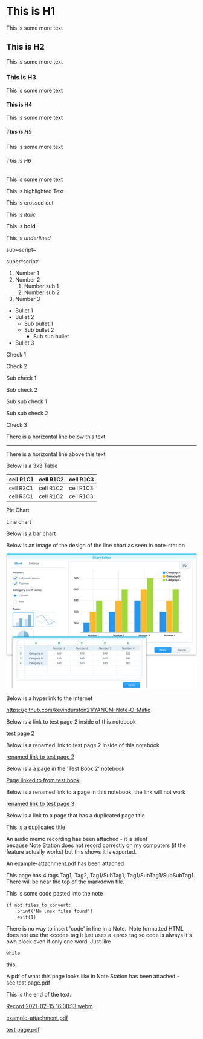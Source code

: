 # This is H1

This is some more text

## This is H2

This is some more text

### This is H3

This is some more text

#### This is H4

This is some more text

##### This is H5

This is some more text

###### This is H6

This is some more text

This is highlighted Text

This is crossed out

This is *italic*

This is **bold**

This is *underlined*

sub~script~

super^script^

1.  Number 1
2.  Number 2
    1.  Number sub 1
    2.  Number sub 2
3.  Number 3

-   Bullet 1
-   Bullet 2
    -   Sub bullet 1
    -   Sub bullet 2
        -   Sub sub bullet 
-   Bullet 3

Check 1

Check 2

Sub check 1

Sub check 2

Sub sub check 1

Sub sub check 2

Check 3

There is a horizontal line below this text

------------------------------------------------------------------------

There is a horizontal line above this text

Below is a 3x3 Table

| **cell R1C1** | **cell R1C2** | **cell R1C3** |
|---------------|---------------|---------------|
| cell R2C1     | cell R1C2     | cell R1C3     |
| cell R3C1     | cell R1C2     | cell R1C3     |

Pie Chart

Line chart

Below is a bar chart

Below is an image of the design of the line chart as seen in note-station

![ns_attach_image_787491613404344687.png](file_e79072f793f22434740e64e93cfe5926.png)

Below is a hyperlink to the internet

<https://github.com/kevindurston21/YANOM-Note-O-Matic>

Below is a link to test page 2 inside of this notebook

[test page 2](test%20page%202.md)

Below is a renamed link to test page 2 inside of this notebook

[renamed link to test page 2](test%20page%202.md)

Below is a a page in the 'Test Book 2' notebook

[Page linked to from test book](../Test%20Book%202/Page%20linked%20to%20from%20test%20book.md)

Below is a renamed link to a page in this notebook, the link will not work

[renamed link to test page 3](test%20page%203.md)

Below is a link to a page that has a duplicated page title

[This is a duplicated title](../Test%20Book%202/This%20is%20a%20duplicated%20title.md)

An audio memo recording has been attached - it is silent because Note Station does not record correctly on my computers (if the feature actually works) but this shows it is exported.

An example-attachment.pdf has been attached

This page has 4 tags Tag1, Tag2, Tag1/SubTag1, Tag1/SubTag1/SubSubTag1. There will be near the top of the markdown file.

This is some code pasted into the note

```
if not files_to_convert:
    print('No .nsx files found')
    exit(1)
```

There is no way to insert 'code' in line in a Note.  Note formatted HTML does not use the &lt;code&gt; tag it just uses a &lt;pre&gt; tag so code is always it's own block even if only one word. Just like

```
while
```

this.

A pdf of what this page looks like in Note Station has been attached - see test page.pdf

This is the end of the text.

[Record 2021-02-15 16:00:13.webm](file_6c4b828f227a096d3374599cae3f94ec.webm)

[example-attachment.pdf](file_c4ee8b831ad1188509c0f33f0c072af5.pdf)

[test page.pdf](file_27a9aadc878b718331794c8bc50a1b8c.pdf)